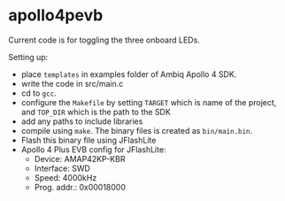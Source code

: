 # apollo4pevb

Current code is for toggling the three onboard LEDs.

Setting up:
- place ```templates``` in examples folder of Ambiq Apollo 4 SDK.
- write the code in src/main.c
- cd to ```gcc```.
- configure the `Makefile` by setting `TARGET` which is name of the project, and `TOP_DIR` which is the path to the SDK
- add any paths to include libraries
- compile using ```make```. The binary files is created as `bin/main.bin`.
- Flash this binary file using JFlashLite
- Apollo 4 Plus EVB config for JFlashLite:
  - Device: AMAP42KP-KBR
  - Interface: SWD
  - Speed: 4000kHz
  - Prog. addr.: 0x00018000
 
 
